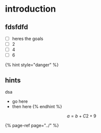 # introduction

## fdsfdfd

* [ ] heres the goals
* [ ] 2
* [ ] 4
* [ ] 6

{% hint style="danger" %}
## hints

dsa

* go here
* then here
{% endhint %}



$$
a = b + C2 +9
$$



{% page-ref page="../" %}





